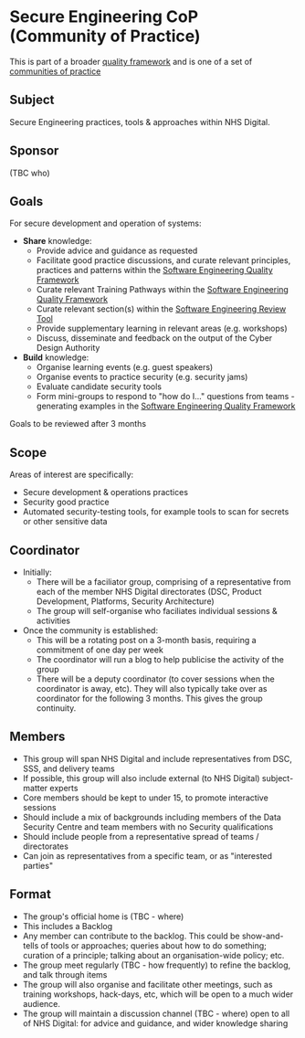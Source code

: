 # Secure Engineering CoP (Community of Practice)

This is part of a broader [quality framework](../README.md) and is one of a set of [communities of practice](communities-of-practice.md)

## Subject

Secure Engineering practices, tools & approaches within NHS Digital.

## Sponsor

(TBC who)

## Goals

For secure development and operation of systems:

* **Share** knowledge:
  * Provide advice and guidance as requested
  * Facilitate good practice discussions, and curate relevant principles, practices and patterns within the [Software Engineering Quality Framework](../README.md)
  * Curate relevant Training Pathways within the [Software Engineering Quality Framework](../README.md)
  * Curate relevant section(s) within the [Software Engineering Review Tool](../insights/review.md)
  * Provide supplementary learning in relevant areas (e.g. workshops)
  * Discuss, disseminate and feedback on the output of the Cyber Design Authority
* **Build** knowledge:
  * Organise learning events (e.g. guest speakers)
  * Organise events to practice security (e.g. security jams)
  * Evaluate candidate security tools
  * Form mini-groups to respond to "how do I..." questions from teams - generating examples in the [Software Engineering Quality Framework](../README.md)

Goals to be reviewed after 3 months

## Scope

Areas of interest are specifically:

* Secure development & operations practices
* Security good practice
* Automated security-testing tools, for example tools to scan for secrets or other sensitive data

## Coordinator

* Initially:
  * There will be a faciliator group, comprising of a representative from each of the member NHS Digital directorates (DSC, Product Development, Platforms, Security Architecture)
  * The group will self-organise who faciliates individual sessions & activities
* Once the community is established:
  * This will be a rotating post on a 3-month basis, requiring a commitment of one day per week
  * The coordinator will run a blog to help publicise the activity of the group
  * There will be a deputy coordinator (to cover sessions when the coordinator is away, etc). They will also typically take over as coordinator for the following 3 months. This gives the group continuity.

## Members

* This group will span NHS Digital and include representatives from DSC, SSS, and delivery teams
* If possible, this group will also include external (to NHS Digital) subject-matter experts
* Core members should be kept to under 15, to promote interactive sessions
* Should include a mix of backgrounds including members of the Data Security Centre and team members with no Security qualifications
* Should include people from a representative spread of teams / directorates
* Can join as representatives from a specific team, or as "interested parties"

## Format

* The group's official home is (TBC - where)
* This includes a Backlog
* Any member can contribute to the backlog. This could be show-and-tells of tools or approaches; queries about how to do something; curation of a principle; talking about an organisation-wide policy; etc.
* The group meet regularly (TBC - how frequently) to refine the backlog, and talk through items
* The group will also organise and facilitate other meetings, such as training workshops, hack-days, etc, which will be open to a much wider audience.
* The group will maintain a discussion channel (TBC - where) open to all of NHS Digital: for advice and guidance, and wider knowledge sharing
